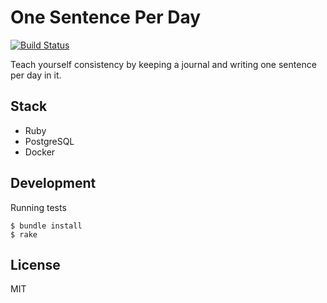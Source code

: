 # One Sentence Per Day

[![Build Status](https://travis-ci.org/shime/one-sentence-per-day.svg)](https://travis-ci.org/shime/one-sentence-per-day)

Teach yourself consistency by keeping a journal and writing one sentence per day in it.

## Stack

* Ruby
* PostgreSQL
* Docker

## Development

Running tests

```shell
$ bundle install
$ rake
```

## License

MIT
